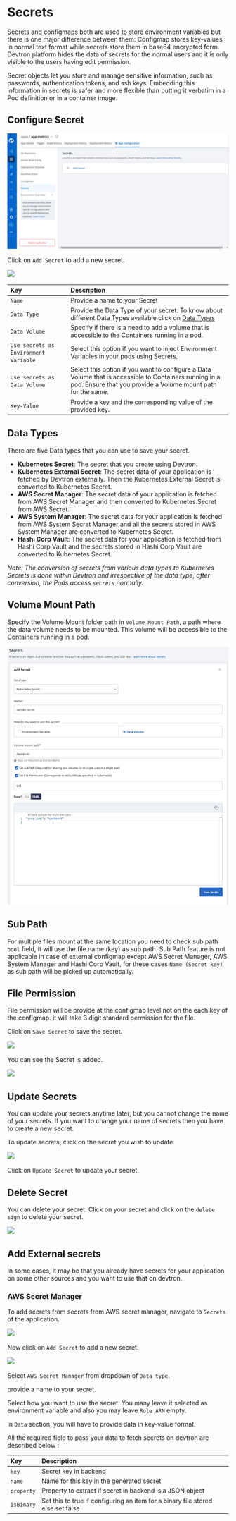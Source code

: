 # Secrets

Secrets and configmaps both are used to store environment variables but there is one major difference between them: Configmap stores key-values in normal text format while secrets store them in base64 encrypted form. Devtron platform hides the data of secrets for the normal users and it is only visible to the users having edit permission.

Secret objects let you store and manage sensitive information, such as passwords, authentication tokens, and ssh keys. Embedding this information in secrets is safer and more flexible than putting it verbatim in a Pod definition or in a container image.

## Configure Secret

![](../../user-guide/creating-application/images/secrets.jpg)

Click on `Add Secret` to add a new secret.

![](../../.gitbook/assets/configure-secrets%20%281%29.jpg)

| Key | Description |
| :--- | :--- |
| `Name` | Provide a name to your Secret |
| `Data Type` | Provide the Data Type of your secret. To know about different Data Types available click on [Data Types](secrets.md#data-types) |
| `Data Volume` | Specify if there is a need to add a volume that is accessible to the Containers running in a pod. |
| `Use secrets as Environment Variable` | Select this option if you want to inject Environment Variables in your pods using Secrets. |
| `Use secrets as Data Volume` | Select this option if you want to configure a Data Volume that is accessible to Containers running in a pod. Ensure that you provide a Volume mount path for the same. |
| `Key-Value` | Provide a key and the corresponding value of the provided key. |

## Data Types

There are five Data types that you can use to save your secret.

* **Kubernetes Secret**: The secret that you create using Devtron.
* **Kubernetes External Secret**: The secret data of your application is fetched by Devtron externally. Then the Kubernetes External Secret is converted to Kubernetes Secret.
* **AWS Secret Manager**: The secret data of your application is fetched from AWS Secret Manager and then converted to Kubernetes Secret from AWS Secret. 
* **AWS System Manager**: The secret data for your application is fetched from AWS System Secret Manager and all the secrets stored in AWS System Manager are converted to Kubernetes Secret.
* **Hashi Corp Vault**: The secret data for your application is fetched from Hashi Corp Vault and the secrets stored in Hashi Corp Vault are converted to Kubernetes Secret.

*Note: The conversion of secrets from various data types to Kubernetes Secrets is done within Devtron and irrespective of the data type, after conversion, the Pods access `secrets` normally.*

## Volume Mount Path

Specify the Volume Mount folder path in `Volume Mount Path`, a path where the data volume needs to be mounted. This volume will be accessible to the Containers running in a pod.

![](../../.gitbook/assets/secret-mountpath-1.png)

## Sub Path
For multiple files mount at the same location you need to check sub path `bool` field, it will use the file name (key) as sub path. 
Sub Path feature is not applicable in case of external configmap except
AWS Secret Manager, AWS System Manager and Hashi Corp Vault, for these cases `Name (Secret key)` as sub path will be picked up automatically. 

## File Permission
File permission will be provide at the configmap level not on the each key of the configmap. it will take 3 digit standard permission for the file.


Click on `Save Secret` to save the secret.

![](../../.gitbook/assets/secret-created.png)

You can see the Secret is added.

![](../../.gitbook/assets/arora3%20%282%29.gif)

## Update Secrets

You can update your secrets anytime later, but you cannot change the name of your secrets. If you want to change your name of secrets then you have to create a new secret.

To update secrets, click on the secret you wish to update.

![](../../.gitbook/assets/updating_secrets.png)

Click on `Update Secret` to update your secret.

## Delete Secret

You can delete your secret. Click on your secret and click on the `delete sign` to delete your secret.

![](../../.gitbook/assets/delete_secret%20%282%29.png)

## Add External secrets

In some cases, it may be that you already have secrets for your application on some other sources and you want to use that on devtron. 

### AWS Secret Manager

 To add secrets from secrets from AWS secret manager, navigate to `Secrets` of the application.

 ![](../../images/creating-application/secrets/aws-secrets-1.jpg)


 Now click on `Add Secret` to add a new secret.

 ![](../../images/creating-application/secrets/aws-secrets-2.jpg)

 Select `AWS Secret Manager` from dropdown of `Data type`.

 provide a name to your secret.

 Select how you want to use the secret. You many leave it selected as environment variable and also you may leave `Role ARN` empty.

In `Data` section, you will have to provide data in key-value format.

All the required field to pass your data to fetch secrets on devtron are described below :

| Key | Description |
| :--- | :--- |
|`key`| Secret key in backend |
|`name`| Name for this key in the generated secret |
|`property`| Property to extract if secret in backend is a JSON object |
|`isBinary`| Set this to true if configuring an item for a binary file stored else set false |